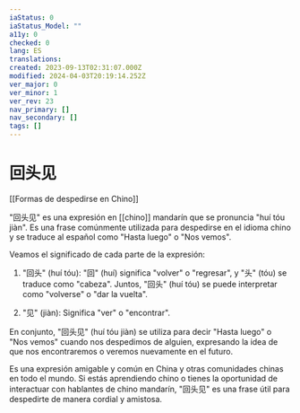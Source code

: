 ```yaml
---
iaStatus: 0
iaStatus_Model: ""
a11y: 0
checked: 0
lang: ES
translations: 
created: 2023-09-13T02:31:07.000Z
modified: 2024-04-03T20:19:14.252Z
ver_major: 0
ver_minor: 1
ver_rev: 23
nav_primary: []
nav_secondary: []
tags: []
---
```

# 回头见

[[Formas de despedirse en Chino]]

"回头见" es una expresión en [[chino]] mandarín que se pronuncia "huí tóu jiàn". Es una frase comúnmente utilizada para despedirse en el idioma chino y se traduce al español como "Hasta luego" o "Nos vemos".

Veamos el significado de cada parte de la expresión:

1. "回头" (huí tóu): "回" (huí) significa "volver" o "regresar", y "头" (tóu) se traduce como "cabeza". Juntos, "回头" (huí tóu) se puede interpretar como "volverse" o "dar la vuelta".
    
2. "见" (jiàn): Significa "ver" o "encontrar".
    

En conjunto, "回头见" (huí tóu jiàn) se utiliza para decir "Hasta luego" o "Nos vemos" cuando nos despedimos de alguien, expresando la idea de que nos encontraremos o veremos nuevamente en el futuro.

Es una expresión amigable y común en China y otras comunidades chinas en todo el mundo. Si estás aprendiendo chino o tienes la oportunidad de interactuar con hablantes de chino mandarín, "回头见" es una frase útil para despedirte de manera cordial y amistosa.